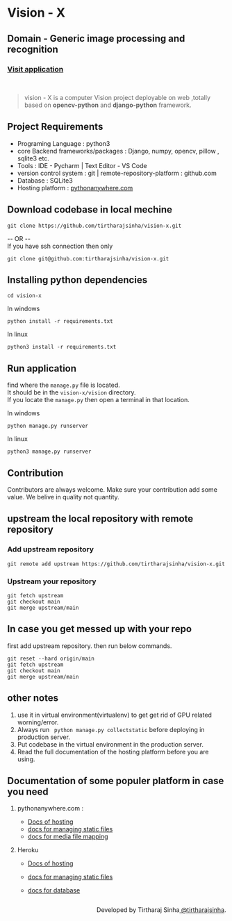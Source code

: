 # Vision - X

## Domain - Generic image processing and recognition

### [Visit application](https://tirtharajsinha.pythonanywhere.com/)

<br>

> vision - X is a computer Vision project deployable on web ,totally based on <b>opencv-python</b> and <b>django-python</b> framework.<br>

## Project Requirements

- Programing Language : python3
- core Backend frameworks/packages : Django, numpy, opencv, pillow , sqlite3 etc.
- Tools : IDE - Pycharm | Text Editor - VS Code
- version control system : git | remote-repository-platform : github.com
- Database : SQLite3
- Hosting platform : [pythonanywhere.com](https://pythonanywhere.com)

## Download codebase in local mechine

```
git clone https://github.com/tirtharajsinha/vision-x.git
```

-- OR --<br>
If you have ssh connection then only

```
git clone git@github.com:tirtharajsinha/vision-x.git
```

## Installing python dependencies

```
cd vision-x
```

In windows

```
python install -r requirements.txt
```

In linux

```
python3 install -r requirements.txt
```

## Run application

find where the `manage.py` file is located.<br>
It should be in the `vision-x/vision` directory.<br>
If you locate the `manage.py` then open a terminal in that location.

In windows

```
python manage.py runserver
```

In linux

```
python3 manage.py runserver
```

## Contribution

Contributors are always welcome. Make sure your contribution add some value.
We belive in quality not quantity.

## upstream the local repository with remote repository

### Add upstream repository

```
git remote add upstream https://github.com/tirtharajsinha/vision-x.git
```

### Upstream your repository

```
git fetch upstream
git checkout main
git merge upstream/main

```

## In case you get messed up with your repo

first add upstream repository. then run below commands.

```
git reset --hard origin/main
git fetch upstream
git checkout main
git merge upstream/main
```

## other notes

1. use it in virtual environment(virtualenv) to get get rid of GPU related worning/error.
2. Always run ` python manage.py collectstatic` before deploying in production server.
3. Put codebase in the virtual environment in the production server.
4. Read the full documentation of the hosting platform before you are using.

## Documentation of some populer platform in case you need

1. pythonanywhere.com :

   - [Docs of hosting](https://help.pythonanywhere.com/pages/DeployExistingDjangoProject/)
   - [docs for managing static files](https://help.pythonanywhere.com/pages/DjangoStaticFiles)
   - [docs for media file mapping](https://docs.djangoproject.com/en/dev/topics/files/)

2. Heroku

   - [Docs of hosting](https://www.analyticsvidhya.com/blog/2020/10/step-by-step-guide-for-deploying-a-django-application-using-heroku-for-free/)
   - [docs for managing static files](https://devcenter.heroku.com/articles/django-assets)

   - [docs for database](https://dev.to/giftedstan/heroku-how-to-deploy-a-django-app-with-postgres-in-5-minutes-5lk#:~:text=This%20post%20is%20step%20by,project%20folder%20in%20the%20terminal.)

<p style="float:right;">Developed by Tirtharaj Sinha<a href="https://github.com/tirtharajsinha"> @tirtharajsinha</a>.<br></p>
